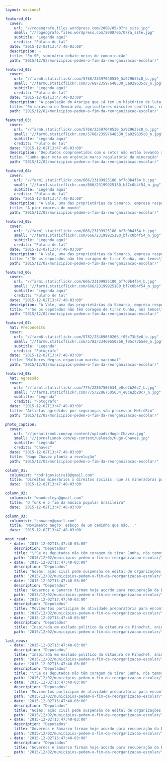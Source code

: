 ```yaml
---
layout: nacional

featured_01:
  cover:
    url: "//rogeografo.files.wordpress.com/2008/05/07ra_site.jpg"
    small: "//rogeografo.files.wordpress.com/2008/05/07ra_site.jpg"
    subtitle: "Legenda aqui"
    credits: "Fulano de tal"
  date: "2015-12-02T13:47:40-03:00"
  description: ~
  title: "Em SP, seminário debate meios de comunicação"
  path: "2015/12/02/municipios-pedem-o-fim-da-reorganizacao-escolar/"

featured_02:
  cover:
    url: "//farm6.staticflickr.com/5768/23597648530_5a929635c8_b.jpg"
    small: "//farm6.staticflickr.com/5768/23597648530_5a929635c8_n.jpg"
    subtitle: "Legenda aqui"
    credits: "Fulano de tal"
  date: "2015-12-02T13:47:40-03:00"
  description: "A população do Araripe que já tem um histórico de luta desde a época das Ligas Camponesas hoje convive com a necessidade"
  title: "Em caravana no Semiárido, agricultores discutem conflitos, resistência e agroecologia"
  path: "2015/12/02/municipios-pedem-o-fim-da-reorganizacao-escolar/"

featured_03:
  cover:
    url: "//farm6.staticflickr.com/5768/23597648530_5a929635c8_b.jpg"
    small: "//farm6.staticflickr.com/5768/23597648530_5a929635c8_n.jpg"
    subtitle: "Legenda aqui"
    credits: "Fulano de tal"
  date: "2015-12-02T13:47:40-03:00"
  description: "Deputados comprometidos com o setor não estão levando a sério"
  title: "Cunha quer vota em urgência marco regulatório da mineração"
  path: "2015/12/02/municipios-pedem-o-fim-da-reorganizacao-escolar/"

featured_04:
  cover:
    url: "//farm1.staticflickr.com/666/23199925180_bf7c0b4f54_b.jpg"
    small: "//farm1.staticflickr.com/666/23199925180_bf7c0b4f54_n.jpg"
    subtitle: "Legenda aqui"
    credits: "Fulano de tal"
  date: "2015-12-02T13:47:40-03:00"
  description: "A Vale, uma das proprietárias da Samarco, empresa responsável pelas barragens que se romperam em Mariana (MG). Lorem Ipsun Lorem Ipsun Lorem Ipsun Lorem Ipsun Lorem Ipsun"
  title: "A pior empresa do mundo"
  path: "2015/12/02/municipios-pedem-o-fim-da-reorganizacao-escolar/"

featured_05:
  cover:
    url: "//farm1.staticflickr.com/666/23199925180_bf7c0b4f54_b.jpg"
    small: "//farm1.staticflickr.com/666/23199925180_bf7c0b4f54_n.jpg"
    subtitle: "Legenda aqui"
    credits: "Fulano de tal"
  date: "2015-12-02T13:47:40-03:00"
  description: "A Vale, uma das proprietárias da Samarco, empresa responsável pelas barragens que se romperam em Mariana (MG). Lorem Ipsun Lorem Ipsun Lorem Ipsun Lorem Ipsun Lorem Ipsun"
  title: "\"Se os deputados não têm coragem de tirar Cunha, nós temos\", diz jovem em protesto"
  path: "2015/12/02/municipios-pedem-o-fim-da-reorganizacao-escolar/"

featured_06:
  cover:
    url: "//farm1.staticflickr.com/666/23199925180_bf7c0b4f54_b.jpg"
    small: "//farm1.staticflickr.com/666/23199925180_bf7c0b4f54_n.jpg"
    subtitle: "Legenda aqui"
    credits: "Fulano de tal"
  date: "2015-12-02T13:47:40-03:00"
  description: "A Vale, uma das proprietárias da Samarco, empresa responsável pelas barragens que se romperam em Mariana (MG). Lorem Ipsun Lorem Ipsun Lorem Ipsun Lorem Ipsun Lorem Ipsun"
  title: "\"Se os deputados não têm coragem de tirar Cunha, nós temos\", diz jovem em protesto"
  path: "2015/12/02/municipios-pedem-o-fim-da-reorganizacao-escolar/"

featured_07:
  hat: Preconceito
  cover:
    url: "//farm6.staticflickr.com/5782/23469650266_f05c73b5e0_b.jpg"
    small: "//farm6.staticflickr.com/5782/23469650266_f05c73b5e0_n.jpg"
    subtitle: "Legenda"
    credits: "Fotografo"
  date: "2015-12-02T13:47:40-03:00"
  title: "Mulheres Negras organizam marcha nacional"
  path: "2015/12/02/municipios-pedem-o-fim-da-reorganizacao-escolar/"

featured_08:
  hat: Agressão
  cover:
    url: "//farm1.staticflickr.com/775/22867505634_e0ce2b20c7_b.jpg"
    small: "//farm1.staticflickr.com/775/22867505634_e0ce2b20c7_n.jpg"
    subtitle: "Legenda"
    credits: "Fotografo"
  date: "2015-12-02T13:47:40-03:00"
  title: "Artistas agredidos por seguranças vão processar MetrôRio"
  path: "2015/12/02/municipios-pedem-o-fim-da-reorganizacao-escolar/"

photo_caption:
  cover:
    url: "//jornalismob.com/wp-content/uploads/Hugo-Chavez.jpg"
    small: "//jornalismob.com/wp-content/uploads/Hugo-Chavez.jpg"
    subtitle: "Legenda"
    credits: "Chavez"
  date: "2015-12-02T13:47:40-03:00"
  title: "Hugo Chavez planta a revolução"
  path: "2015/12/02/municipios-pedem-o-fim-da-reorganizacao-escolar/"

column_01:
  columnist: "rodrigovieira18@gmail.com"
  title: "Direitos minerários x direitos sociais: que as mineradoras paguem o justo"
  date: '2015-12-02T13:47:40-03:00'

column_02:    
  columnist: "wandecleya@gmail.com"
  title: "O funk e o fim da música popular brasileira"
  date: '2015-12-02T13:47:40-03:00'

column_03:
  columnist: "snowden@gmail.com"
  title: "Movimento negro: esboço de um caminho que não..."
  date: '2015-12-02T13:47:40-03:00'

most_read:
  - date: "2015-12-02T13:47:40-03:00"
    description: "Deputados"
    title: "\"Se os deputados não têm coragem de tirar Cunha, nós temos\", diz jovem em protesto"
    path: "2015/12/02/municipios-pedem-o-fim-da-reorganizacao-escolar/"
  - date: "2015-12-02T13:47:40-03:00"
    description: "Deputados"
    title: "Goiás: ação civil pede suspensão de edital de organizações sociais na educação"
    path: "2015/12/02/municipios-pedem-o-fim-da-reorganizacao-escolar/"
  - date: "2015-12-02T13:47:40-03:00"
    description: "Deputados"
    title: "Governos e Samarco firmam hoje acordo para recuperação da Bacia do Rio Doce"
    path: "2015/12/02/municipios-pedem-o-fim-da-reorganizacao-escolar/"
  - date: "2015-12-02T13:47:40-03:00"
    description: "Deputados"
    title: "Movimentos participam de atividade preparatória para encontro da ONU sobre cidades"
    path: "2015/12/02/municipios-pedem-o-fim-da-reorganizacao-escolar/"
  - date: "2015-12-02T13:47:40-03:00"
    description: "Deputados"
    title: "Inspirada em exilado político da ditadura de Pinochet, animação dá primeiro Oscar a Chile"
    path: "2015/12/02/municipios-pedem-o-fim-da-reorganizacao-escolar/"

last_news:
  - date: "2015-12-02T13:47:40-03:00"
    description: "Deputados"
    title: "Inspirada em exilado político da ditadura de Pinochet, animação dá primeiro Oscar a Chile"
    path: "2015/12/02/municipios-pedem-o-fim-da-reorganizacao-escolar/"
  - date: "2015-12-02T13:47:40-03:00"
    description: "Deputados"
    title: "\"Se os deputados não têm coragem de tirar Cunha, nós temos\", diz jovem em protesto"
    path: "2015/12/02/municipios-pedem-o-fim-da-reorganizacao-escolar/"
  - date: "2015-12-02T13:47:40-03:00"
    description: "Deputados"
    title: "Movimentos participam de atividade preparatória para encontro da ONU sobre cidades"
    path: "2015/12/02/municipios-pedem-o-fim-da-reorganizacao-escolar/"
  - date: "2015-12-02T13:47:40-03:00"
    description: "Deputados"
    title: "Goiás: ação civil pede suspensão de edital de organizações sociais na educação"
    path: "2015/12/02/municipios-pedem-o-fim-da-reorganizacao-escolar/"
  - date: "2015-12-02T13:47:40-03:00"
    description: "Deputados"
    title: "Governos e Samarco firmam hoje acordo para recuperação da Bacia do Rio Doce"
    path: "2015/12/02/municipios-pedem-o-fim-da-reorganizacao-escolar/"
  - date: "2015-12-02T13:47:40-03:00"
    description: "Deputados"
    title: "Governos e Samarco firmam hoje acordo para recuperação da Bacia do Rio Doce"
    path: "2015/12/02/municipios-pedem-o-fim-da-reorganizacao-escolar/"
---
```

